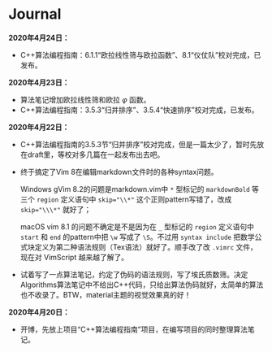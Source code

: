 # Journal

**2020年4月24日：**

- C++算法编程指南：6.1.1“欧拉线性筛与欧拉函数”、8.1“仪仗队”校对完成，已发布。

**2020年4月23日：**

- 算法笔记增加欧拉线性筛和欧拉 $\varphi$ 函数。
- C++算法编程指南：3.5.3“归并排序”、3.5.4“快速排序”校对完成，已发布。

**2020年4月22日：**

- C++算法编程指南的3.5.3节“归并排序”校对完成，但是一篇太少了，暂时先放在draft里，等校对多几篇在一起发布出去吧。
- 终于搞定了Vim 8在编辑markdown文件时的各种syntax问题。

    Windows gVim 8.2的问题是markdown.vim中 ``*`` 型标记的 ``markdownBold`` 等三个 ``region`` 定义语句中 ``skip="\\*"`` 这个正则pattern写错了，改成 ``skip="\\\*"`` 就好了；

    macOS vim 8.1 的问题不确定是不是因为在 ``_`` 型标记的 ``region`` 定义语句中 ``start`` 和 ``end`` 的pattern中把 ``\w`` 写成了 ``\S``。不过用 ``syntax include`` 把数学公式块定义为第二种语法规则（Tex语法）就好了。顺手改了改 ``.vimrc`` 文件，现在对 VimScript 越来越了解了。

- 试着写了一点算法笔记，约定了伪码的语法规则，写了埃氏质数筛。决定Algorithms算法笔记中不给出C++代码，只给出算法伪码就好，太简单的算法也不收录了。BTW，material主题的视觉效果真的好！

**2020年4月20日：**

- 开博，先放上项目“C++算法编程指南”项目，在编写项目的同时整理算法笔记。
